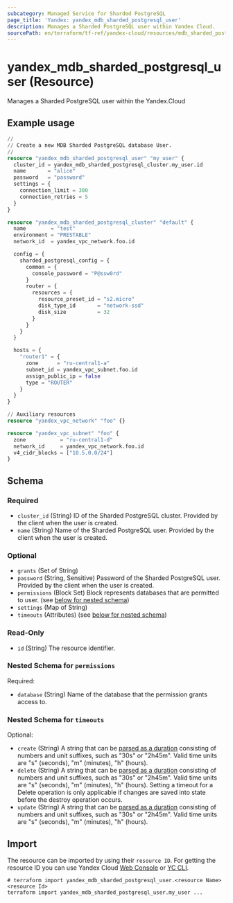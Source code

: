 ```yaml
---
subcategory: Managed Service for Sharded PostgreSQL
page_title: 'Yandex: yandex_mdb_sharded_postgresql_user'
description: Manages a Sharded PostgreSQL user within Yandex Cloud.
sourcePath: en/terraform/tf-ref/yandex-cloud/resources/mdb_sharded_postgresql_user.md
---
```


# yandex_mdb_sharded_postgresql_user (Resource)

Manages a Sharded PostgreSQL user within the Yandex.Cloud

## Example usage

```terraform
//
// Create a new MDB Sharded PostgreSQL database User.
//
resource "yandex_mdb_sharded_postgresql_user" "my_user" {
  cluster_id = yandex_mdb_sharded_postgresql_cluster.my_user.id
  name       = "alice"
  password   = "password"
  settings = {
    connection_limit = 300
    connection_retries = 5
  }
}

resource "yandex_mdb_sharded_postgresql_cluster" "default" {
  name        = "test"
  environment = "PRESTABLE"
  network_id  = yandex_vpc_network.foo.id

  config = {
    sharded_postgresql_config = {
      common = {
        console_password = "P@ssw0rd"
      }
      router = {
        resources = {
          resource_preset_id = "s2.micro"
          disk_type_id       = "network-ssd"
          disk_size          = 32
        }
      }
    }
  }

  hosts = {
    "router1" = {
      zone      = "ru-central1-a"
      subnet_id = yandex_vpc_subnet.foo.id
      assign_public_ip = false
      type = "ROUTER"
    }
  }
}

// Auxiliary resources
resource "yandex_vpc_network" "foo" {}

resource "yandex_vpc_subnet" "foo" {
  zone           = "ru-central1-d"
  network_id     = yandex_vpc_network.foo.id
  v4_cidr_blocks = ["10.5.0.0/24"]
}
```

<!-- schema generated by tfplugindocs -->
## Schema

### Required

- `cluster_id` (String) ID of the Sharded PostgreSQL cluster. Provided by the client when the user is created.
- `name` (String) Name of the Sharded PostgreSQL user. Provided by the client when the user is created.

### Optional

- `grants` (Set of String)
- `password` (String, Sensitive) Password of the Sharded PostgreSQL user. Provided by the client when the user is created.
- `permissions` (Block Set) Block represents databases that are permitted to user. (see [below for nested schema](#nestedblock--permissions))
- `settings` (Map of String)
- `timeouts` (Attributes) (see [below for nested schema](#nestedatt--timeouts))

### Read-Only

- `id` (String) The resource identifier.

<a id="nestedblock--permissions"></a>
### Nested Schema for `permissions`

Required:

- `database` (String) Name of the database that the permission grants access to.


<a id="nestedatt--timeouts"></a>
### Nested Schema for `timeouts`

Optional:

- `create` (String) A string that can be [parsed as a duration](https://pkg.go.dev/time#ParseDuration) consisting of numbers and unit suffixes, such as "30s" or "2h45m". Valid time units are "s" (seconds), "m" (minutes), "h" (hours).
- `delete` (String) A string that can be [parsed as a duration](https://pkg.go.dev/time#ParseDuration) consisting of numbers and unit suffixes, such as "30s" or "2h45m". Valid time units are "s" (seconds), "m" (minutes), "h" (hours). Setting a timeout for a Delete operation is only applicable if changes are saved into state before the destroy operation occurs.
- `update` (String) A string that can be [parsed as a duration](https://pkg.go.dev/time#ParseDuration) consisting of numbers and unit suffixes, such as "30s" or "2h45m". Valid time units are "s" (seconds), "m" (minutes), "h" (hours).

## Import

The resource can be imported by using their `resource ID`. For getting the resource ID you can use Yandex Cloud [Web Console](https://console.yandex.cloud) or [YC CLI](https://yandex.cloud/docs/cli/quickstart).

```shell
# terraform import yandex_mdb_sharded_postgresql_user.<resource Name> <resource Id>
terraform import yandex_mdb_sharded_postgresql_user.my_user ...
```

